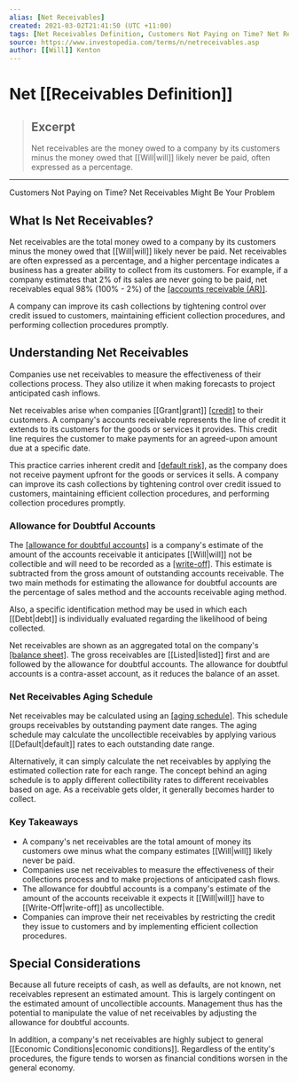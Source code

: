 ```yaml
---
alias: [Net Receivables]
created: 2021-03-02T21:41:50 (UTC +11:00)
tags: [Net Receivables Definition, Customers Not Paying on Time? Net Receivables Might Be Your Problem]
source: https://www.investopedia.com/terms/n/netreceivables.asp
author: [[Will]] Kenton
---
```


# Net [[Receivables Definition]]

> ## Excerpt
> Net receivables are the money owed to a company by its customers minus the money owed that [[Will|will]] likely never be paid, often expressed as a percentage.

---

Customers Not Paying on Time? Net Receivables Might Be Your Problem
## What Is Net Receivables?

Net receivables are the total money owed to a company by its customers minus the money owed that [[Will|will]] likely never be paid. Net receivables are often expressed as a percentage, and a higher percentage indicates a business has a greater ability to collect from its customers. For example, if a company estimates that 2% of its sales are never going to be paid, net receivables equal 98% (100% - 2%) of the [[accounts receivable (AR)]](https://www.investopedia.com/terms/a/accountsreceivable.asp).

A company can improve its cash collections by tightening control over credit issued to customers, maintaining efficient collection procedures, and performing collection procedures promptly.

## Understanding Net Receivables

Companies use net receivables to measure the effectiveness of their collections process. They also utilize it when making forecasts to project anticipated cash inflows.

Net receivables arise when companies [[Grant|grant]] [[credit]](https://www.investopedia.com/terms/c/credit.asp) to their customers. A company's accounts receivable represents the line of credit it extends to its customers for the goods or services it provides. This credit line requires the customer to make payments for an agreed-upon amount due at a specific date.

This practice carries inherent credit and [[default risk]](https://www.investopedia.com/terms/d/defaultrisk.asp), as the company does not receive payment upfront for the goods or services it sells. A company can improve its cash collections by tightening control over credit issued to customers, maintaining efficient collection procedures, and performing collection procedures promptly.

### Allowance for Doubtful Accounts

The [[allowance for doubtful accounts]](https://www.investopedia.com/terms/a/allowancefordoubtfulaccounts.asp) is a company's estimate of the amount of the accounts receivable it anticipates [[Will|will]] not be collectible and will need to be recorded as a [[write-off]](https://www.investopedia.com/terms/w/[[Write-Off|write-off]].asp). This estimate is subtracted from the gross amount of outstanding accounts receivable. The two main methods for estimating the allowance for doubtful accounts are the percentage of sales method and the accounts receivable aging method.

Also, a specific identification method may be used in which each [[Debt|debt]] is individually evaluated regarding the likelihood of being collected.

Net receivables are shown as an aggregated total on the company's [[balance sheet]](https://www.investopedia.com/terms/b/balancesheet.asp). The gross receivables are [[Listed|listed]] first and are followed by the allowance for doubtful accounts. The allowance for doubtful accounts is a contra-asset account, as it reduces the balance of an asset.

### Net Receivables Aging Schedule

Net receivables may be calculated using an [[aging schedule]](https://www.investopedia.com/terms/a/aging-schedule.asp). This schedule groups receivables by outstanding payment date ranges. The aging schedule may calculate the uncollectible receivables by applying various [[Default|default]] rates to each outstanding date range.

Alternatively, it can simply calculate the net receivables by applying the estimated collection rate for each range. The concept behind an aging schedule is to apply different collectibility rates to different receivables based on age. As a receivable gets older, it generally becomes harder to collect.

### Key Takeaways

-   A company's net receivables are the total amount of money its customers owe minus what the company estimates [[Will|will]] likely never be paid.
-   Companies use net receivables to measure the effectiveness of their collections process and to make projections of anticipated cash flows.
-   The allowance for doubtful accounts is a company's estimate of the amount of the accounts receivable it expects it [[Will|will]] have to [[Write-Off|write-off]] as uncollectible.
-   Companies can improve their net receivables by restricting the credit they issue to customers and by implementing efficient collection procedures.

## Special Considerations

Because all future receipts of cash, as well as defaults, are not known, net receivables represent an estimated amount. This is largely contingent on the estimated amount of uncollectible accounts. Management thus has the potential to manipulate the value of net receivables by adjusting the allowance for doubtful accounts.

In addition, a company's net receivables are highly subject to general [[Economic Conditions|economic conditions]]. Regardless of the entity's procedures, the figure tends to worsen as financial conditions worsen in the general economy.
